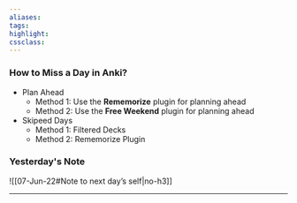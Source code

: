 ```yaml
---
aliases:  
tags:
highlight:  
cssclass:
---
```


### How to Miss a Day in Anki?
- Plan Ahead
	- Method 1: Use the **Rememorize** plugin for planning ahead
	- Method 2: Use the **Free Weekend** plugin for planning ahead
- Skipeed Days
	- Method 1: Filtered Decks
	- Method 2: Rememorize Plugin




### Yesterday's Note
 ![[07-Jun-22#Note to next day’s self|no-h3]]

--- 

